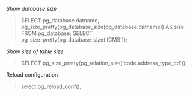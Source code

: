 _Show database size_
> SELECT pg_database.datname, pg_size_pretty(pg_database_size(pg_database.datname)) AS size FROM pg_database;
> SELECT pg_size_pretty(pg_database_size('ICMS'));

_Show size of table size_
> SELECT pg_size_pretty(pg_relation_size('code.address_type_cd'));

Reload configuration 
> select pg_reload_conf();
